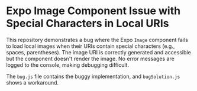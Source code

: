 # Expo Image Component Issue with Special Characters in Local URIs

This repository demonstrates a bug where the Expo `Image` component fails to load local images when their URIs contain special characters (e.g., spaces, parentheses).  The image URI is correctly generated and accessible but the component doesn't render the image.  No error messages are logged to the console, making debugging difficult.

The `bug.js` file contains the buggy implementation, and `bugSolution.js` shows a workaround.